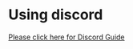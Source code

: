 # Using discord

[Please click here for Discord Guide](https://docs.google.com/document/d/1a5l6QVhuqYnwFR090yDnQGhHSA3u2IEwOs0JZwkfyLo/edit?usp=sharing)
